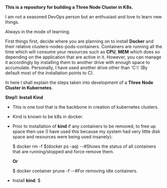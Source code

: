 **This is a repository for building a Three Node Cluster in K8s.**

I am not a seasoned DevOps person but an enthusiast and love to learn new things. 

Always in the mode of learning.

First things first, decide where you are planning on to install **Docker** and their relative clusters-nodes-pods-containers. Containers are running all the time which will consume your resources such as **CPU**, **MEM** which does so depending on the application that are active in it. However, you can manage it accordingly by installing them to another drive with enough space to accumulate. Personally, I have used another drive other than 'C:\\' (By default most of the installation points to C).

In here I shall explain the steps taken into development of a **Three Node Cluster in Kubernetes**.

**Step1: Install Kind**
  - This is one tool that is the backbone in creation of kubernetes clusters.
  - Kind is known to be k8s in docker.
  - Prior to installation of **kind** if any containers to be removed, to free up space then use (I have used this because my system had very little disk space and resources were being       used insanely):

    $ docker rm -f $(docker ps -aq)
    --#Shows the status of all containers that are running/stopped and force remove them.

    **Or**

    $ docker container prune -f
    --#For removing idle containers.
  
  - Install **kind**:
    $ 
